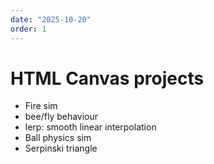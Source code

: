 ```yaml
---
date: "2025-10-20"
order: 1
---
```

# HTML Canvas projects 

* Fire sim
* bee/fly behaviour
* lerp: smooth linear interpolation
* Ball physics sim
* Serpinski triangle
